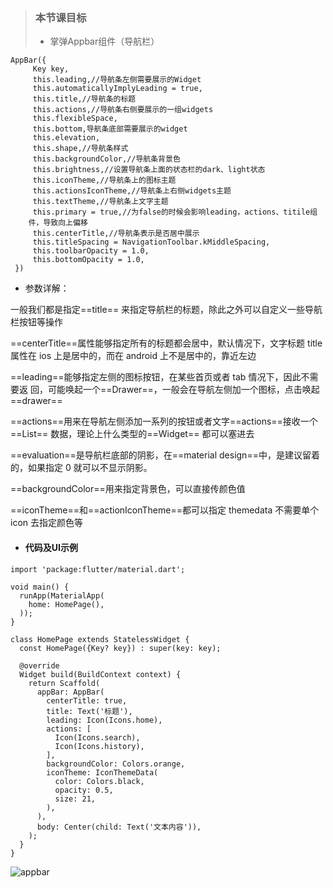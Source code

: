 > ### 本节课⽬标
> - 掌弹Appbar组件（导航栏）


```
AppBar({
     Key key,
     this.leading,//导航条左侧需要展示的Widget
     this.automaticallyImplyLeading = true,
     this.title,//导航条的标题
     this.actions,//导航条右侧要展示的一组widgets
     this.flexibleSpace,
     this.bottom,导航条底部需要展示的widget
     this.elevation,
     this.shape,//导航条样式
     this.backgroundColor,//导航条背景色
     this.brightness,//设置导航条上面的状态栏的dark、light状态
     this.iconTheme,//导航条上的图标主题
     this.actionsIconTheme,//导航条上右侧widgets主题
     this.textTheme,//导航条上文字主题
     this.primary = true,//为false的时候会影响leading，actions、titile组
    件，导致向上偏移
     this.centerTitle,//导航条表示是否居中展示
     this.titleSpacing = NavigationToolbar.kMiddleSpacing,
     this.toolbarOpacity = 1.0,
     this.bottomOpacity = 1.0,
 })
```

 
- 参数详解：

⼀般我们都是指定==title== 来指定导航栏的标题，除此之外可以⾃定义⼀些导航栏按钮等操作

==centerTitle==属性能够指定所有的标题都会居中，默认情况下，⽂字标题 title 属性在 ios 上是居中的，⽽在 android 上不是居中的，靠近左边

==leading==能够指定左侧的图标按钮，在某些⾸⻚或者 tab 情况下，因此不需要返
回，可能唤起⼀个==Drawer==，⼀般会在导航左侧加⼀个图标，点击唤起==drawer==

==actions==⽤来在导航左侧添加⼀系列的按钮或者⽂字==actions==接收⼀个
==List<Widget>== 数据，理论上什么类型的==Widget== 都可以塞进去

==evaluation==是导航栏底部的阴影，在==material  design==中，是建议留着的，如果指定 0 就可以不显示阴影。

==backgroundColor==⽤来指定背景⾊，可以直接传颜⾊值

==iconTheme==和==actionIconTheme==都可以指定 themedata 不需要单个 icon 去指定颜⾊等

- #### 代码及UI示例



```
import 'package:flutter/material.dart';

void main() {
  runApp(MaterialApp(
    home: HomePage(),
  ));
}

class HomePage extends StatelessWidget {
  const HomePage({Key? key}) : super(key: key);

  @override
  Widget build(BuildContext context) {
    return Scaffold(
      appBar: AppBar(
        centerTitle: true,
        title: Text('标题'),
        leading: Icon(Icons.home),
        actions: [
          Icon(Icons.search),
          Icon(Icons.history),
        ],
        backgroundColor: Colors.orange,
        iconTheme: IconThemeData(
          color: Colors.black,
          opacity: 0.5,
          size: 21,
        ),
      ),
      body: Center(child: Text('文本内容')),
    );
  }
}
```

![appbar](https://note.youdao.com/yws/public/resource/e6feb7a954bc258fb4f32bd7d8b479d2/3B619A27639F4B3587EC39BE1583C180?ynotemdtimestamp=1661847315623)

